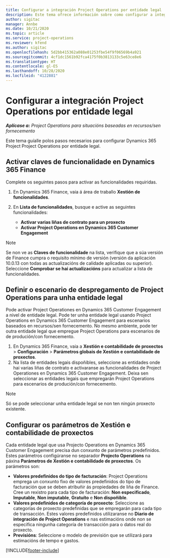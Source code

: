 ```yaml
---
title: Configurar a integración Project Operations por entidade legal
description: Este tema ofrece información sobre como configurar a integración por entidade legal en Project Operations.
author: sigitac
manager: Annbe
ms.date: 10/21/2020
ms.topic: article
ms.service: project-operations
ms.reviewer: kfend
ms.author: sigitac
ms.openlocfilehash: 5d2bb415362a088e01253fbe54f9f06569b4a921
ms.sourcegitcommit: 4cf1dc1561b92fca4175f0b3813133c5e63ce8e6
ms.translationtype: HT
ms.contentlocale: gl-ES
ms.lasthandoff: 10/28/2020
ms.locfileid: "4122881"
---
```

# <a name="configure-project-operations-integration-per-legal-entity"></a>Configurar a integración Project Operations por entidade legal 

_**Aplícase a:** Project Operations para situacións baseadas en recursos/sen fornecemento_

Este tema guíalle polos pasos necesarios para configurar Dynamics 365 Project Project Operations por entidade legal.

## <a name="enable-feature-keys-in-dynamics-365-finance"></a>Activar claves de funcionalidade en Dynamics 365 Finance

Complete os seguintes pasos para activar as funcionalidades requiridas.

1. En Dynamics 365 Finance, vaia á área de traballo **Xestión de funcionalidades**.
2. En **Lista de funcionalidades**, busque e active as seguintes funcionalidades:
  
    - **Activar varias liñas de contrato para un proxecto**
    - **Activar Project Operations en Dynamics 365 Customer Engagement**

> [!NOTE]
> Se non ve as **Claves de funcionalidade** na lista, verifique que a súa versión de Finance cumpra o requisito mínimo de versión (versión da aplicación 10.0.13 con todas as actualizacións de calidade aplicadas ou superior). Seleccione **Comprobar se hai actualizacións** para actualizar a lista de funcionalidades.

## <a name="define-the-project-operations-deployment-scenario-for-a-legal-entity"></a>Definir o escenario de despregamento de Project Operations para unha entidade legal

Pode activar Project Operationes en Dynamics 365 Customer Engagement a nivel de entidade legal. Pode ter unha entidade legal usando Project Operations en Dynamics 365 Customer Engagement para escenarios baseados en recursos/sen fornecemento. No mesmo ambiente, pode ter outra entidade legal que empregue Project Operations para escenarios de de produción/con fornecemento.

1. En Dynamics 365 Finance, vaia a **Xestión e contabilidade de proxectos** > **Configuración** > **Parámetros globais de Xestión e contabilidade de proxectos**.
2. Na lista de entidades legais dispoñibles, seleccione as entidades onde hai varias liñas de contrato e activaranse as funcionalidades de Project Operationes en Dynamics 365 Customer Engagement. Deixa sen seleccionar as entidades legais que empregarán Project Operations para escenarios de produción/con fornecemento.

> [!NOTE]
> Só se pode seleccionar unha entidade legal se non ten ningún proxecto existente.

## <a name="configure-project-management-and-accounting-parameters"></a>Configurar os parámetros de Xestión e contabilidade de proxectos

Cada entidade legal que usa Projecto Operations en Dynamics 365 Customer Engagement precisa dun conxunto de parámetros predefinidos. Estes parámetros configúranse no separador **Projecto Operations** na páxina **Parámetros de Xestión e contabilidade de proxectos**. Os parámetros son:

  - **Valores predefinidos do tipo de facturación**: Project Operations emprega un conxunto fixo de valores predefinidos do tipo de facturación que se deben atribuñir ás propiedades de liña de Finance. Cree un rexistro para cada tipo de facturación: **Non especificado**, **Imputable**, **Non imputable**, **Gratuíto** e **Non dispoñible**.
  - **Valores predefinidos de categoría de proxecto**: Seleccione as categorías de proxecto predefinidas que se empregarán para cada tipo de transacción. Estes valores predefinidos utilizaranse no **Diario de integración de Project Operations** e nas estimacións onde non se especifica ningunha categoría de transacción para o datos real do proxecto.
  - **Previsións**: Seleccione o modelo de previsión que se utilizará para estimacións de tempo e gastos.


[!INCLUDE[footer-include](../includes/footer-banner.md)]